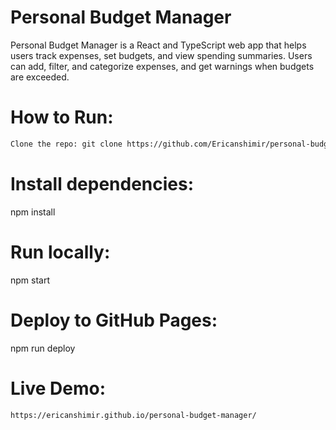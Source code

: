 # Personal Budget Manager

Personal Budget Manager is a React and TypeScript web app that helps users track expenses, set budgets, and view spending summaries. Users can add, filter, and categorize expenses, and get warnings when budgets are exceeded.

# How to Run:

```bash
Clone the repo: git clone https://github.com/Ericanshimir/personal-budget-manager.git

```

# Install dependencies: 

npm install

# Run locally: 

npm start

# Deploy to GitHub Pages: 

npm run deploy

# Live Demo: 

```bash
https://ericanshimir.github.io/personal-budget-manager/

```
